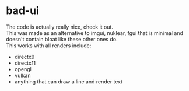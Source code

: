 # bad-ui
The code is actually really nice, check it out.  
This was made as an alternative to imgui, nuklear, fgui that is minimal and doesn't contain bloat like these other ones do.  
This works with all renders include:
- directx9
- directx11
- opengl
- vulkan
- anything that can draw a line and render text
